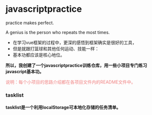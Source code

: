 # javascriptpractice
practice makes perfect.

A genius is the person who repeats the most times.


* 在学习vue框架的过程中，更深的感悟到框架确实是很好的工具，
* 但是就跟打篮球和其他任何运动、技能一样：
* 基本功都应该是核心地位。



**所以，我创建了一个javascriptpractice训练仓库，用一些小项目专门练习javascript基本功。**

<font color=#F08080>说明：每个小项目的思路介绍都在各项目文件内的README文件中。</font>


### tasklist
#### tasklist是一个利用localStorage可本地化存储的任务清单。


